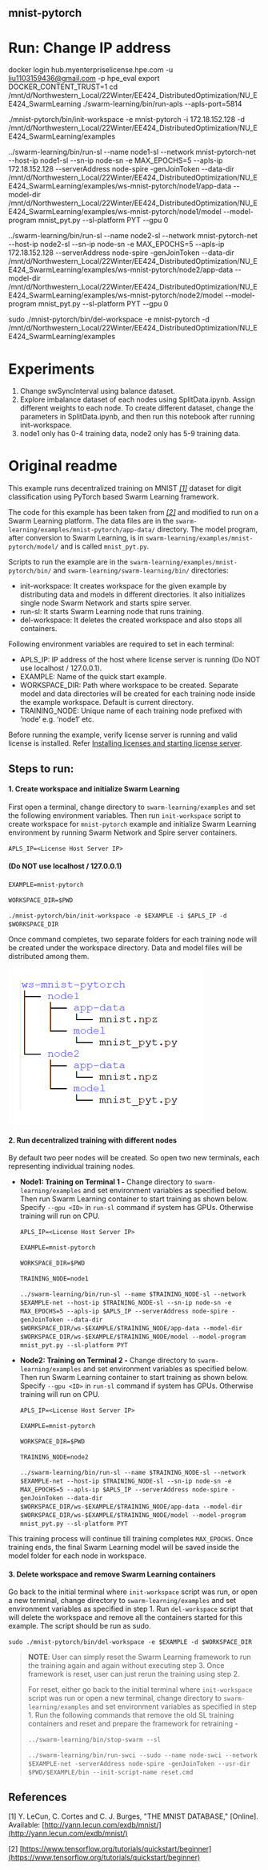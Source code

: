 ## mnist-pytorch

# Run: Change IP address 
docker login hub.myenterpriselicense.hpe.com -u liu1103159436@gmail.com -p hpe_eval
export DOCKER_CONTENT_TRUST=1
cd /mnt/d/Northwestern_Local/22Winter/EE424_DistributedOptimization/NU_EE424_SwarmLearning
./swarm-learning/bin/run-apls --apls-port=5814

./mnist-pytorch/bin/init-workspace -e mnist-pytorch -i 172.18.152.128 -d /mnt/d/Northwestern_Local/22Winter/EE424_DistributedOptimization/NU_EE424_SwarmLearning/examples

../swarm-learning/bin/run-sl --name node1-sl --network mnist-pytorch-net --host-ip node1-sl --sn-ip node-sn -e MAX_EPOCHS=5 --apls-ip 172.18.152.128 --serverAddress node-spire -genJoinToken --data-dir /mnt/d/Northwestern_Local/22Winter/EE424_DistributedOptimization/NU_EE424_SwarmLearning/examples/ws-mnist-pytorch/node1/app-data --model-dir /mnt/d/Northwestern_Local/22Winter/EE424_DistributedOptimization/NU_EE424_SwarmLearning/examples/ws-mnist-pytorch/node1/model --model-program mnist_pyt.py --sl-platform PYT --gpu 0

../swarm-learning/bin/run-sl --name node2-sl --network mnist-pytorch-net --host-ip node2-sl --sn-ip node-sn -e MAX_EPOCHS=5 --apls-ip 172.18.152.128 --serverAddress node-spire -genJoinToken --data-dir /mnt/d/Northwestern_Local/22Winter/EE424_DistributedOptimization/NU_EE424_SwarmLearning/examples/ws-mnist-pytorch/node2/app-data --model-dir /mnt/d/Northwestern_Local/22Winter/EE424_DistributedOptimization/NU_EE424_SwarmLearning/examples/ws-mnist-pytorch/node2/model --model-program mnist_pyt.py --sl-platform PYT --gpu 0

sudo ./mnist-pytorch/bin/del-workspace -e mnist-pytorch -d /mnt/d/Northwestern_Local/22Winter/EE424_DistributedOptimization/NU_EE424_SwarmLearning/examples

# Experiments

1. Change swSyncInterval using balance dataset.
2. Explore imbalance dataset of each nodes using SplitData.ipynb. Assign different weights to each node.
To create different dataset, change the parameters in SplitData.ipynb, and then run this notebook after running init-workspace.
3. node1 only has 0-4 training data, node2 only has 5-9 training data.

# Original readme

This example runs decentralized training on MNIST *[[1]](README.md#References)* dataset for digit classification using PyTorch based Swarm Learning framework.

The code for this example has been taken from *[[2]](README.md#References)* and modified to run on a Swarm Learning platform. The data files are in the ``swarm-learning/examples/mnist-pytorch/app-data/`` directory. The model program, after conversion to Swarm Learning, is in ``swarm-learning/examples/mnist-pytorch/model/`` and is called ``mnist_pyt.py``. 

Scripts to run the example are in the ``swarm-learning/examples/mnist-pytorch/bin/`` and ``swarm-learning/swarm-learning/bin/`` directories:
- init-workspace: It creates workspace for the given example by distributing data and models in different directories. It also initializes single node Swarm Network and starts spire server.
- run-sl: It starts Swarm Learning node that runs training.
- del-workspace: It deletes the created workspace and also stops all containers.
  
Following environment variables are required to set in each terminal:
-	APLS_IP: IP address of the host where license server is running (Do NOT use localhost / 127.0.0.1). 
-	EXAMPLE: Name of the quick start example.
-	WORKSPACE_DIR: Path where workspace to be created. Separate model and data directories will be created for each training node inside the example workspace. Default is current directory.
-	TRAINING_NODE: Unique name of each training node prefixed with ‘node’ e.g. ‘node1’ etc.

Before running the example, verify license server is running and valid license is installed. Refer [Installing licenses and starting license server](../../docs/setup.md#installing-licenses-and-starting-license-server).

## Steps to run:
#### 1.	Create workspace and initialize Swarm Learning 
First open a terminal, change directory to ``swarm-learning/examples`` and set the following environment variables. Then run ``init-workspace`` script to create workspace for ``mnist-pytorch`` example and initialize Swarm Learning environment by running Swarm Network and Spire server containers.

   ``APLS_IP=<License Host Server IP>`` 
   #### (Do NOT use localhost / 127.0.0.1)
   
   ``EXAMPLE=mnist-pytorch``

   ``WORKSPACE_DIR=$PWD``

   ``./mnist-pytorch/bin/init-workspace -e $EXAMPLE -i $APLS_IP -d $WORKSPACE_DIR``
   
   Once command completes, two separate folders for each training node will be created under the workspace directory. Data and model files will be distributed among them.
    
   ![mnist-pytorch-workspace](../figs/mnist-pytorch-workspace.png)
 
#### 2.	Run decentralized training with different nodes
By default two peer nodes will be created.  So open two new terminals, each representing individual training nodes. 

-	**Node1: Training on Terminal 1 -**
Change directory to ``swarm-learning/examples`` and set environment variables as specified below. Then run Swarm Learning container to start training as shown below. Specify ``--gpu <ID>`` in ``run-sl`` command if system has GPUs. Otherwise training will run on CPU.
   
    ``APLS_IP=<License Host Server IP>``
   
    ``EXAMPLE=mnist-pytorch``

    ``WORKSPACE_DIR=$PWD``

    ``TRAINING_NODE=node1``

    ``../swarm-learning/bin/run-sl --name $TRAINING_NODE-sl --network $EXAMPLE-net --host-ip $TRAINING_NODE-sl --sn-ip node-sn -e MAX_EPOCHS=5 --apls-ip $APLS_IP --serverAddress node-spire -genJoinToken --data-dir $WORKSPACE_DIR/ws-$EXAMPLE/$TRAINING_NODE/app-data --model-dir $WORKSPACE_DIR/ws-$EXAMPLE/$TRAINING_NODE/model --model-program mnist_pyt.py --sl-platform PYT``
  
-	**Node2: Training on Terminal 2 -**
Change directory to ``swarm-learning/examples`` and set environment variables as specified below. Then run Swarm Learning container to start training as shown below. Specify ``--gpu <ID>`` in ``run-sl`` command if system has GPUs. Otherwise training will run on CPU.
   
    ``APLS_IP=<License Host Server IP>``
   
    ``EXAMPLE=mnist-pytorch``

    ``WORKSPACE_DIR=$PWD``

    ``TRAINING_NODE=node2``

    ``../swarm-learning/bin/run-sl --name $TRAINING_NODE-sl --network $EXAMPLE-net --host-ip $TRAINING_NODE-sl --sn-ip node-sn -e MAX_EPOCHS=5 --apls-ip $APLS_IP --serverAddress node-spire -genJoinToken --data-dir $WORKSPACE_DIR/ws-$EXAMPLE/$TRAINING_NODE/app-data --model-dir $WORKSPACE_DIR/ws-$EXAMPLE/$TRAINING_NODE/model --model-program mnist_pyt.py --sl-platform PYT``
   
This training process will continue till training completes ``MAX_EPOCHS``. Once training ends, the final Swarm Learning model will be saved inside the model folder for each node in workspace. 
  
#### 3.	Delete workspace and remove Swarm Learning containers
Go back to the initial terminal where ``init-workspace`` script was run, or open a new terminal, change directory to ``swarm-learning/examples`` and set environment variables as specified in step 1. Run ``del-workspace`` script that will delete the workspace and remove all the containers started for this example. The script should be run as sudo.

   ``sudo ./mnist-pytorch/bin/del-workspace -e $EXAMPLE -d $WORKSPACE_DIR``

  >**NOTE**: User can simply reset the Swarm Learning framework to run the training again and again without executing step 3. Once framework is reset, user can just rerun the training using step 2.
  >
  >For reset, either go back to the initial terminal where ``init-workspace`` script was run or open a new terminal, change directory to ``swarm-learning/examples`` and set environment variables as specified in step 1. Run the following commands that remove the old SL training containers and reset and prepare the framework for retraining -
  >
  >``../swarm-learning/bin/stop-swarm --sl``
  >
  >``../swarm-learning/bin/run-swci --sudo --name node-swci --network $EXAMPLE-net -serverAddress node-spire -genJoinToken --usr-dir $PWD/$EXAMPLE/bin --init-script-name reset.cmd``

## References
[1]	Y. LeCun, C. Cortes and C. J. Burges, "THE MNIST DATABASE," [Online]. Available: [http://yann.lecun.com/exdb/mnist/](http://yann.lecun.com/exdb/mnist/)

[2] [https://www.tensorflow.org/tutorials/quickstart/beginner](https://www.tensorflow.org/tutorials/quickstart/beginner)
